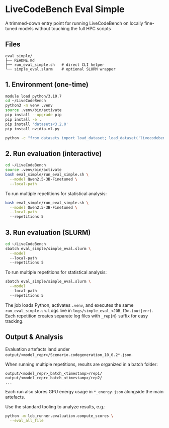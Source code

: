 # LiveCodeBench Eval Simple

A trimmed-down entry point for running LiveCodeBench on locally fine-tuned models without touching the full HPC scripts

## Files

```
eval_simple/
├── README.md
├── run_eval_simple.sh   # direct CLI helper
└── simple_eval.slurm    # optional SLURM wrapper
```

## 1. Environment (one-time)

```bash
module load python/3.10.7
cd ~/LiveCodeBench
python3 -m venv .venv
source .venv/bin/activate
pip install --upgrade pip
pip install -e .
pip install 'datasets<3.2.0'
pip install nvidia-ml-py  

python -c "from datasets import load_dataset; load_dataset('livecodebench/code_generation_lite', split='test', version_tag='v6', trust_remote_code=True)"
```

## 2. Run evaluation (interactive)

```bash
cd ~/LiveCodeBench
source .venv/bin/activate
bash eval_simple/run_eval_simple.sh \
  --model Qwen2.5-3B-Finetuned \
  --local-path 
```

To run multiple repetitions for statistical analysis:

```bash
bash eval_simple/run_eval_simple.sh \
  --model Qwen2.5-3B-Finetuned \
  --local-path 
  --repetitions 5
```

## 3. Run evaluation (SLURM)

```bash
cd ~/LiveCodeBench
sbatch eval_simple/simple_eval.slurm \
  --model 
  --local-path 
  --repetitions 5
```

To run multiple repetitions for statistical analysis:

```bash
sbatch eval_simple/simple_eval.slurm \
  --model 
  --local-path 
  --repetitions 5
```

The job loads Python, activates `.venv`, and executes the same `run_eval_simple.sh`. Logs live in `logs/simple_eval_<JOB_ID>.(out|err)`. Each repetition creates separate log files with `_rep{N}` suffix for easy tracking.

## Output & Analysis

Evaluation artefacts land under `output/<model_repr>/Scenario.codegeneration_10_0.2*.json`. 

When running multiple repetitions, results are organized in a batch folder:
```
output/<model_repr>_batch_<timestamp>/rep1/
output/<model_repr>_batch_<timestamp>/rep2/
...
```

Each run also stores GPU energy usage in `*_energy.json` alongside the main artefacts.

Use the standard tooling to analyze results, e.g.:

```bash
python -m lcb_runner.evaluation.compute_scores \
  --eval_all_file 
```
